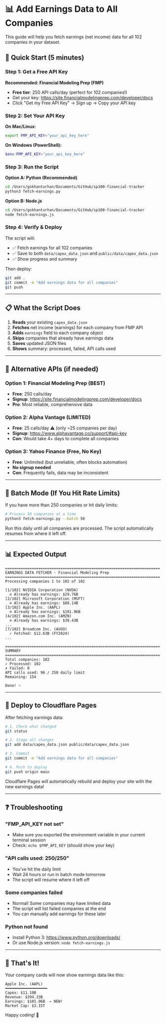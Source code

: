 # 📊 Add Earnings Data to All Companies

This guide will help you fetch earnings (net income) data for all 102 companies in your dataset.

## 🚀 Quick Start (5 minutes)

### Step 1: Get a Free API Key

**Recommended: Financial Modeling Prep (FMP)**
- **Free tier**: 250 API calls/day (perfect for 102 companies!)
- Get your key: https://site.financialmodelingprep.com/developer/docs
- Click "Get my Free API Key" → Sign up → Copy your API key

### Step 2: Set Your API Key

**On Mac/Linux:**
```bash
export FMP_API_KEY="your_api_key_here"
```

**On Windows (PowerShell):**
```powershell
$env:FMP_API_KEY="your_api_key_here"
```

### Step 3: Run the Script

**Option A: Python (Recommended)** 
```bash
cd /Users/gokhanturhan/Documents/GitHub/sp100-financial-tracker
python3 fetch-earnings.py
```

**Option B: Node.js**
```bash
cd /Users/gokhanturhan/Documents/GitHub/sp100-financial-tracker
node fetch-earnings.js
```

### Step 4: Verify & Deploy

The script will:
- ✅ Fetch earnings for all 102 companies
- ✅ Save to both `data/capex_data.json` and `public/data/capex_data.json`
- ✅ Show progress and summary

Then deploy:
```bash
git add .
git commit -m "Add earnings data for all companies"
git push
```

---

## 📋 What the Script Does

1. **Reads** your existing `capex_data.json`
2. **Fetches** net income (earnings) for each company from FMP API
3. **Adds** `earnings` field to each company object
4. **Skips** companies that already have earnings data
5. **Saves** updated JSON files
6. **Shows** summary: processed, failed, API calls used

---

## 🎯 Alternative APIs (if needed)

### Option 1: Financial Modeling Prep (BEST)
- **Free**: 250 calls/day
- **Signup**: https://site.financialmodelingprep.com/developer/docs
- **Pro**: Most reliable, comprehensive data

### Option 2: Alpha Vantage (LIMITED)
- **Free**: 25 calls/day ⚠️ (only ~25 companies per day)
- **Signup**: https://www.alphavantage.co/support/#api-key
- **Con**: Would take 4+ days to complete all companies

### Option 3: Yahoo Finance (Free, No Key)
- **Free**: Unlimited (but unreliable, often blocks automation)
- **No signup needed**
- **Con**: Frequently fails, data may be inconsistent

---

## 🔄 Batch Mode (If You Hit Rate Limits)

If you have more than 250 companies or hit daily limits:

```bash
# Process 50 companies at a time
python3 fetch-earnings.py --batch 50
```

Run this daily until all companies are processed. The script automatically resumes from where it left off.

---

## 📊 Expected Output

```
======================================================================
EARNINGS DATA FETCHER - Financial Modeling Prep
======================================================================
Processing companies 1 to 102 of 102

[1/102] NVIDIA Corporation (NVDA)
  ⊘ Already has earnings: $29.76B
[2/102] Microsoft Corporation (MSFT)
  ⊘ Already has earnings: $88.14B
[3/102] Apple Inc. (AAPL)
  ⊘ Already has earnings: $101.96B
[4/102] Amazon.com Inc. (AMZN)
  ⊘ Already has earnings: $30.43B
...
[7/102] Broadcom Inc. (AVGO)
  ✓ Fetched: $12.63B (FY2024)
...

======================================================================
SUMMARY
======================================================================
Total companies: 102
✓ Processed: 102
✗ Failed: 0
API calls used: 96 / 250 daily limit
Remaining: 154

Done! ✨
```

---

## 🚀 Deploy to Cloudflare Pages

After fetching earnings data:

```bash
# 1. Check what changed
git status

# 2. Stage all changes
git add data/capex_data.json public/data/capex_data.json

# 3. Commit
git commit -m "Add earnings data for all companies"

# 4. Push to deploy
git push origin main
```

Cloudflare Pages will automatically rebuild and deploy your site with the new earnings data!

---

## ❓ Troubleshooting

### "FMP_API_KEY not set"
- Make sure you exported the environment variable in your current terminal session
- Check: `echo $FMP_API_KEY` (should show your key)

### "API calls used: 250/250"
- You've hit the daily limit
- Wait 24 hours or run in batch mode tomorrow
- The script will resume where it left off

### Some companies failed
- Normal! Some companies may have limited data
- The script will list failed companies at the end
- You can manually add earnings for these later

### Python not found
- Install Python 3: https://www.python.org/downloads/
- Or use Node.js version: `node fetch-earnings.js`

---

## 🎉 That's It!

Your company cards will now show earnings data like this:

```
Apple Inc. (AAPL)
━━━━━━━━━━━━━━━━━━━
Capex: $11.10B
Revenue: $394.33B
Earnings: $101.96B  ← NEW!
Market Cap: $3.15T
```

Happy coding! 🚀

